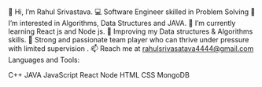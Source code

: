 👋 Hi, I’m Rahul Srivastava.
💻 Software Engineer skilled in Problem Solving
👀 I’m interested in Algorithms, Data Structures and JAVA.
🌱 I’m currently learning React js and Node js.
💼 Improving my Data structures & Algorithms skills.
💎 Strong and passionate team player who can thrive under pressure with limited supervision .
📫 Reach me at rahulsrivasatava4444@gmail.com
Languages and Tools:

C++ JAVA JavaScript React Node HTML CSS MongoDB


